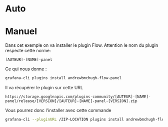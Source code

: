 # Auto

# Manuel 
Dans cet exemple on va installer le plugin Flow. Attention le nom du plugin respecte cette norme: 
```
[AUTEUR]-[NAME]-panel
```
Ce qui nous donne :
```bash
grafana-cli plugins install andrewbmchugh-flow-panel
```
Il va récupérer le plugin sur cette URL
```
https://storage.googleapis.com/plugins-community/[AUTEUR]-[NAME]-panel/release/[VERSION]/[AUTEUR]-[NAME]-panel-[VERSION].zip
```
Vous pourrez donc l'installer avec cette commande 
```bash
grafana-cli --pluginURL /ZIP-LOCATION plugins install andrewbmchugh-flow-panel
```
